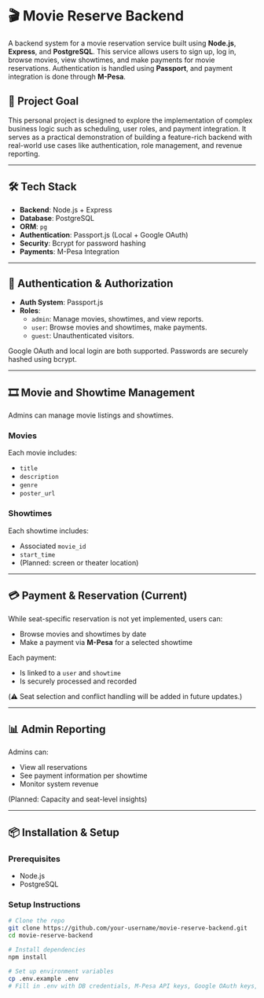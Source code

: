 # 🎬 Movie Reserve Backend

A backend system for a movie reservation service built using **Node.js**, **Express**, and **PostgreSQL**. This service allows users to sign up, log in, browse movies, view showtimes, and make payments for movie reservations. Authentication is handled using **Passport**, and payment integration is done through **M-Pesa**.
## 🚀 Project Goal

This personal project is designed to explore the implementation of complex business logic such as scheduling, user roles, and payment integration. It serves as a practical demonstration of building a feature-rich backend with real-world use cases like authentication, role management, and revenue reporting.

---

## 🛠 Tech Stack

- **Backend**: Node.js + Express
- **Database**: PostgreSQL
- **ORM**: `pg`
- **Authentication**: Passport.js (Local + Google OAuth)
- **Security**: Bcrypt for password hashing
- **Payments**: M-Pesa Integration

---

## 🔐 Authentication & Authorization

- **Auth System**: Passport.js
- **Roles**:
  - `admin`: Manage movies, showtimes, and view reports.
  - `user`: Browse movies and showtimes, make payments.
  - `guest`: Unauthenticated visitors.

Google OAuth and local login are both supported. Passwords are securely hashed using bcrypt.

---

## 🎞️ Movie and Showtime Management

Admins can manage movie listings and showtimes.

### Movies
Each movie includes:
- `title`
- `description`
- `genre`
- `poster_url`

### Showtimes
Each showtime includes:
- Associated `movie_id`
- `start_time`
- (Planned: screen or theater location)

---

## 💳 Payment & Reservation (Current)

While seat-specific reservation is not yet implemented, users can:
- Browse movies and showtimes by date
- Make a payment via **M-Pesa** for a selected showtime

Each payment:
- Is linked to a `user` and `showtime`
- Is securely processed and recorded

(⚠️ Seat selection and conflict handling will be added in future updates.)

---

## 📊 Admin Reporting

Admins can:
- View all reservations
- See payment information per showtime
- Monitor system revenue

(Planned: Capacity and seat-level insights)


---

## 📦 Installation & Setup

### Prerequisites
- Node.js
- PostgreSQL

### Setup Instructions

```bash
# Clone the repo
git clone https://github.com/your-username/movie-reserve-backend.git
cd movie-reserve-backend

# Install dependencies
npm install

# Set up environment variables
cp .env.example .env
# Fill in .env with DB credentials, M-Pesa API keys, Google OAuth keys, etc.
